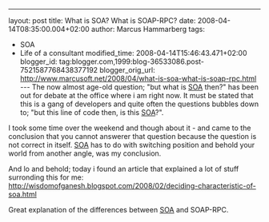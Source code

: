 ---
layout: post
title: What is SOA? What is SOAP-RPC?
date: 2008-04-14T08:35:00.004+02:00
author: Marcus Hammarberg
tags:
  - SOA
  - Life of a consultant
modified_time: 2008-04-14T15:46:43.471+02:00
blogger_id: tag:blogger.com,1999:blog-36533086.post-7521587768438377192
blogger_orig_url: http://www.marcusoft.net/2008/04/what-is-soa-what-is-soap-rpc.html ---
The now almost age-old question; "but what is
[SOA](http://en.wikipedia.org/wiki/Service-oriented_architecture) then?"
has been out for debate at the office where i am right now. It must be
stated that this is a gang of developers and quite often the questions
bubbles down to; "but this line of code then, is this
[SOA](http://en.wikipedia.org/wiki/Service-oriented_architecture)?".

I took some time over the weekend and though about it - and came to the
conclusion that you cannot answerer that question because the question
is not correct in itself.
[SOA](http://en.wikipedia.org/wiki/Service-oriented_architecture) has to
do with switching position and behold your world from another angle, was
my conclusion.

And lo and behold; today i found an article that explained a lot of
stuff surronding this for me:
<http://wisdomofganesh.blogspot.com/2008/02/deciding-characteristic-of-soa.html>

Great explanation of the differences between
[SOA](http://en.wikipedia.org/wiki/Service-oriented_architecture) and
SOAP-RPC.
